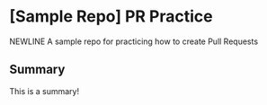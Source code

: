 # [Sample Repo] PR Practice
NEWLINE
A sample repo for practicing how to create Pull Requests

## Summary
This is a summary!
